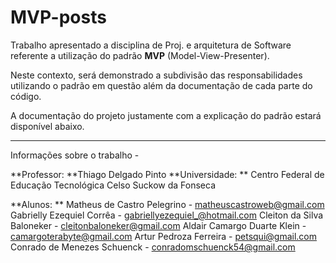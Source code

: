 # MVP-posts

Trabalho apresentado a disciplina de Proj. e arquitetura de Software referente a utilização do padrão **MVP** (Model-View-Presenter).

Neste contexto, será demonstrado a subdivisão das responsabilidades utilizando o padrão em questão além da documentação de cada parte do código. 

A documentação do projeto justamente com a explicação do padrão estará disponível abaixo.


------------

Informações sobre o trabalho - 

**Professor: **Thiago Delgado Pinto
**Universidade: ** Centro Federal de Educação Tecnológica Celso Suckow da Fonseca

**Alunos: **
Matheus de Castro Pelegrino 	- matheuscastroweb@gmail.com
Gabrielly Ezequiel Corrêa  	- gabriellyezequiel_@hotmail.com
Cleiton da Silva Baloneker	- cleitonbaloneker@gmail.com
Aldair Camargo Duarte Klein 	- camargoterabyte@gmail.com
Artur Pedroza Ferreira 		- petsqui@gmail.com
Conrado de Menezes Schuenck 	- conradomschuenck54@gmail.com


